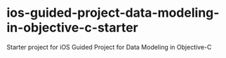 # ios-guided-project-data-modeling-in-objective-c-starter
Starter project for iOS Guided Project for Data Modeling in Objective-C
